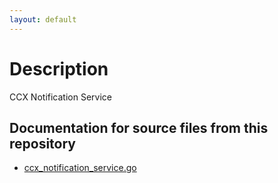 ```yaml
---
layout: default
---
```

# Description

CCX Notification Service

## Documentation for source files from this repository

* [ccx_notification_service.go](./packages/a_notification_servic.html)
